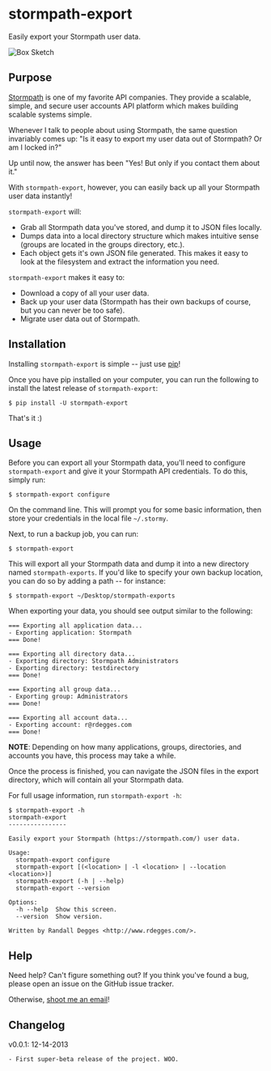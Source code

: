 # stormpath-export

Easily export your Stormpath user data.

![Box Sketch](https://github.com/rdegges/stormpath-export/raw/master/assets/box-sketch.jpg)


## Purpose

[Stormpath](http://stormpath.com/) is one of my favorite API companies.  They
provide a scalable, simple, and secure user accounts API platform which makes
building scalable systems simple.

Whenever I talk to people about using Stormpath, the same question invariably
comes up:  "Is it easy to export my user data out of Stormpath?  Or am I locked
in?"

Up until now, the answer has been "Yes!  But only if you contact them about it."

With `stormpath-export`, however, you can easily back up all your Stormpath user
data instantly!

`stormpath-export` will:

- Grab all Stormpath data you've stored, and dump it to JSON files locally.
- Dumps data into a local directory structure which makes intuitive sense
  (groups are located in the groups directory, etc.).
- Each object gets it's own JSON file generated.  This makes it easy to look at
  the filesystem and extract the information you need.

`stormpath-export` makes it easy to:

- Download a copy of all your user data.
- Back up your user data (Stormpath has their own backups of course, but you can
  never be too safe).
- Migrate user data out of Stormpath.


## Installation

Installing `stormpath-export` is simple -- just use
[pip](http://www.pip-installer.org/en/latest/)!

Once you have pip installed on your computer, you can run the following to
install the latest release of `stormpath-export`:

```console
$ pip install -U stormpath-export
```

That's it :)


## Usage

Before you can export all your Stormpath data, you'll need to configure
`stormpath-export` and give it your Stormpath API credentials.  To do this,
simply run:

```console
$ stormpath-export configure
```

On the command line.  This will prompt you for some basic information, then
store your credentials in the local file `~/.stormy`.

Next, to run a backup job, you can run:

```console
$ stormpath-export
```

This will export all your Stormpath data and dump it into a new directory named
`stormpath-exports`.  If you'd like to specify your own backup location, you can
do so by adding a path -- for instance:

```console
$ stormpath-export ~/Desktop/stormpath-exports
```

When exporting your data, you should see output similar to the following:

```console
=== Exporting all application data...
- Exporting application: Stormpath
=== Done!

=== Exporting all directory data...
- Exporting directory: Stormpath Administrators
- Exporting directory: testdirectory
=== Done!

=== Exporting all group data...
- Exporting group: Administrators
=== Done!

=== Exporting all account data...
- Exporting account: r@rdegges.com
=== Done!
```

**NOTE**: Depending on how many applications, groups, directories, and accounts
you have, this process may take a while.

Once the process is finished, you can navigate the JSON files in the export
directory, which will contain all your Stormpath data.

For full usage information, run `stormpath-export -h`:

```console
$ stormpath-export -h
stormpath-export
----------------

Easily export your Stormpath (https://stormpath.com/) user data.

Usage:
  stormpath-export configure
  stormpath-export [(<location> | -l <location> | --location <location>)]
  stormpath-export (-h | --help)
  stormpath-export --version

Options:
  -h --help  Show this screen.
  --version  Show version.

Written by Randall Degges <http://www.rdegges.com/>.
```


## Help

Need help?  Can't figure something out?  If you think you've found a bug, please
open an issue on the GitHub issue tracker.

Otherwise, [shoot me an email](mailto:r@rdegges.com)!


## Changelog

v0.0.1: 12-14-2013

    - First super-beta release of the project. WOO.
